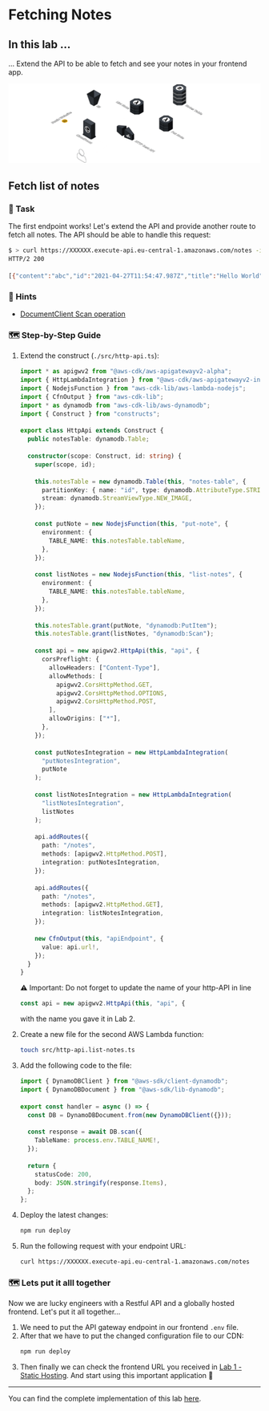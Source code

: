 # Fetching Notes

## In this lab …

... Extend the API to be able to fetch and see your notes in your frontend app.

![architecture diagram](./media/architecture.png)

## Fetch list of notes

### 📝 Task

The first endpoint works! Let's extend the API and provide another route to fetch all notes. The API should be able to handle this request:

```bash
$ > curl https://XXXXXX.execute-api.eu-central-1.amazonaws.com/notes -i
HTTP/2 200

[{"content":"abc","id":"2021-04-27T11:54:47.987Z","title":"Hello World"}]
```

### 🔎 Hints

- [DocumentClient Scan operation](https://docs.aws.amazon.com/AWSJavaScriptSDK/v3/latest/classes/_aws_sdk_lib_dynamodb.dynamodbdocument-1.html#scan)

### 🗺 Step-by-Step Guide

1. Extend the construct (`./src/http-api.ts`):

   ```typescript
   import * as apigwv2 from "@aws-cdk/aws-apigatewayv2-alpha";
   import { HttpLambdaIntegration } from "@aws-cdk/aws-apigatewayv2-integrations-alpha";
   import { NodejsFunction } from "aws-cdk-lib/aws-lambda-nodejs";
   import { CfnOutput } from "aws-cdk-lib";
   import * as dynamodb from "aws-cdk-lib/aws-dynamodb";
   import { Construct } from "constructs";

   export class HttpApi extends Construct {
     public notesTable: dynamodb.Table;

     constructor(scope: Construct, id: string) {
       super(scope, id);

       this.notesTable = new dynamodb.Table(this, "notes-table", {
         partitionKey: { name: "id", type: dynamodb.AttributeType.STRING },
         stream: dynamodb.StreamViewType.NEW_IMAGE,
       });

       const putNote = new NodejsFunction(this, "put-note", {
         environment: {
           TABLE_NAME: this.notesTable.tableName,
         },
       });

       const listNotes = new NodejsFunction(this, "list-notes", {
         environment: {
           TABLE_NAME: this.notesTable.tableName,
         },
       });

       this.notesTable.grant(putNote, "dynamodb:PutItem");
       this.notesTable.grant(listNotes, "dynamodb:Scan");

       const api = new apigwv2.HttpApi(this, "api", {
         corsPreflight: {
           allowHeaders: ["Content-Type"],
           allowMethods: [
             apigwv2.CorsHttpMethod.GET,
             apigwv2.CorsHttpMethod.OPTIONS,
             apigwv2.CorsHttpMethod.POST,
           ],
           allowOrigins: ["*"],
         },
       });

       const putNotesIntegration = new HttpLambdaIntegration(
         "putNotesIntegration",
         putNote
       );

       const listNotesIntegration = new HttpLambdaIntegration(
         "listNotesIntegration",
         listNotes
       );

       api.addRoutes({
         path: "/notes",
         methods: [apigwv2.HttpMethod.POST],
         integration: putNotesIntegration,
       });

       api.addRoutes({
         path: "/notes",
         methods: [apigwv2.HttpMethod.GET],
         integration: listNotesIntegration,
       });

       new CfnOutput(this, "apiEndpoint", {
         value: api.url!,
       });
     }
   }
   ```

   ⚠️ Important: Do not forget to update the name of your http-API in line

   ```typescript
   const api = new apigwv2.HttpApi(this, "api", {
   ```

   with the name you gave it in Lab 2.

1. Create a new file for the second AWS Lambda function:
   ```bash
   touch src/http-api.list-notes.ts
   ```
1. Add the following code to the file:

   ```typescript
   import { DynamoDBClient } from "@aws-sdk/client-dynamodb";
   import { DynamoDBDocument } from "@aws-sdk/lib-dynamodb";

   export const handler = async () => {
     const DB = DynamoDBDocument.from(new DynamoDBClient({}));

     const response = await DB.scan({
       TableName: process.env.TABLE_NAME!,
     });

     return {
       statusCode: 200,
       body: JSON.stringify(response.Items),
     };
   };
   ```

1. Deploy the latest changes:
   ```bash
   npm run deploy
   ```
1. Run the following request with your endpoint URL:
   ```bash
   curl https://XXXXXX.execute-api.eu-central-1.amazonaws.com/notes
   ```

### 🗺  Lets put it alll together

Now we are lucky engineers with a Restful API and a globally hosted frontend. Let's put it all together...

1. We need to put the API gateway endpoint in our frontend `.env` file.
1. After that we have to put the changed configuration file to our CDN:
   ```bash
   npm run deploy
   ```
1. Then finally we can check the frontend URL you received in [Lab 1 - Static Hosting](/static-hosting). And start using this important application 🙂

---

You can find the complete implementation of this lab [here](https://github.com/superluminar-io/fullstack-serverless-workshop/tree/main/packages/lab3).
